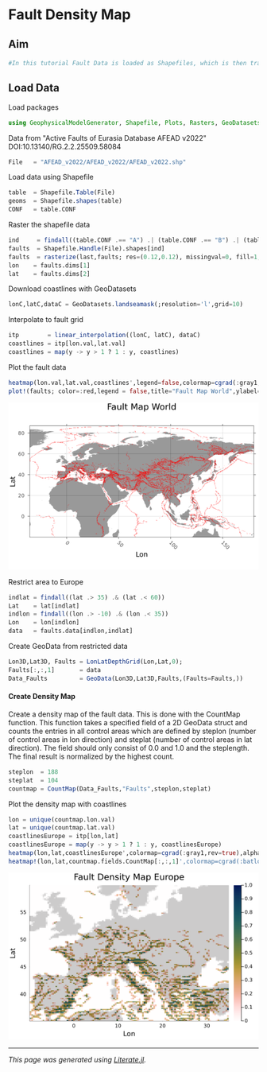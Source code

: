 # Fault Density Map

## Aim

````julia
#In this tutorial Fault Data is loaded as Shapefiles, which is then transformed to raster data. With the help of that a fault density map of Europe is created with the CountMap function
````

## Load Data

Load packages

````julia
using GeophysicalModelGenerator, Shapefile, Plots, Rasters, GeoDatasets, Interpolations
````

Data from "Active Faults of Eurasia Database AFEAD v2022" DOI:10.13140/RG.2.2.25509.58084

````julia
File   = "AFEAD_v2022/AFEAD_v2022/AFEAD_v2022.shp"
````

Load data using Shapefile

````julia
table  = Shapefile.Table(File)
geoms  = Shapefile.shapes(table)
CONF   = table.CONF
````

Raster the shapefile data

````julia
ind     = findall((table.CONF .== "A") .| (table.CONF .== "B") .| (table.CONF .== "C"))
faults  = Shapefile.Handle(File).shapes[ind]
faults  = rasterize(last,faults; res=(0.12,0.12), missingval=0, fill=1, atol = 0.4, shape=:line)
lon    = faults.dims[1]
lat    = faults.dims[2]
````

Download coastlines with GeoDatasets

````julia
lonC,latC,dataC = GeoDatasets.landseamask(;resolution='l',grid=10)
````

Interpolate to fault grid

````julia
itp        = linear_interpolation((lonC, latC), dataC)
coastlines = itp[lon.val,lat.val]
coastlines = map(y -> y > 1 ? 1 : y, coastlines)
````

Plot the fault data

````julia
heatmap(lon.val,lat.val,coastlines',legend=false,colormap=cgrad(:gray1,rev=true),alpha=0.4);
plot!(faults; color=:red,legend = false,title="Fault Map World",ylabel="Lat",xlabel="Lon")
````

![tutorial_Fault_Map](../assets/img/WorldMap.png)

Restrict area to Europe

````julia
indlat = findall((lat .> 35) .& (lat .< 60))
Lat    = lat[indlat]
indlon = findall((lon .> -10) .& (lon .< 35))
Lon    = lon[indlon]
data   = faults.data[indlon,indlat]
````

Create GeoData from restricted data

````julia
Lon3D,Lat3D, Faults = LonLatDepthGrid(Lon,Lat,0);
Faults[:,:,1]       = data
Data_Faults         = GeoData(Lon3D,Lat3D,Faults,(Faults=Faults,))
````

#### Create Density Map
Create a density map of the fault data. This is done with the CountMap function. This function takes a specified field of a 2D GeoData struct and counts the entries in all control areas which are defined by steplon (number of control areas in lon direction) and steplat (number of control areas in lat direction). The field should only consist of 0.0 and 1.0 and the steplength. The final result is normalized by the highest count.

````julia
steplon  = 188
steplat  = 104
countmap = CountMap(Data_Faults,"Faults",steplon,steplat)
````

Plot the density map with coastlines

````julia
lon = unique(countmap.lon.val)
lat = unique(countmap.lat.val)
coastlinesEurope = itp[lon,lat]
coastlinesEurope = map(y -> y > 1 ? 1 : y, coastlinesEurope)
heatmap(lon,lat,coastlinesEurope',colormap=cgrad(:gray1,rev=true),alpha=1.0);
heatmap!(lon,lat,countmap.fields.CountMap[:,:,1]',colormap=cgrad(:batlowW,rev=true),alpha = 0.8,legend=true,title="Fault Density Map Europe",ylabel="Lat",xlabel="Lon")
````

![tutorial_Fault_Map](../assets/img/FaultDensity.png)

---

*This page was generated using [Literate.jl](https://github.com/fredrikekre/Literate.jl).*

